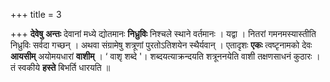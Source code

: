 +++
title = 3

+++
**देवेषु** **अन्तः** देवानां मध्ये द्योतमानः **निध्रुविः** निश्चले स्थाने वर्तमानः । यद्वा । नितरां गमनमस्यास्तीति निध्रुविः सर्वदा गच्छन् । अथवा संग्रामेषु शत्रूणां पुरतोऽतिशयेन स्थैर्यवान् । एतादृशः **एकः** त्वष्टृनामको देवः **आयसीम्** अयोमयधारां **वाशीम्** । ‘ वाशृ शब्दे '। शब्दयत्याक्रन्दयति शत्रूननयेति वाशी तक्षणसाधनं कुठारः । तं स्वकीये **हस्ते** बिभर्ति धारयति ॥